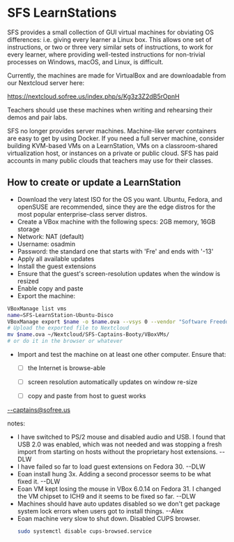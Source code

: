 # SFS LearnStations

SFS provides a small collection of GUI virtual machines for obviating OS differences: i.e. giving every learner a Linux box. This allows one set of instructions, or two or three very similar sets of instructions, to work for every learner, where providing well-tested instructions for non-trivial processes on Windows, macOS, and Linux, is difficult.

Currently, the machines are made for VirtualBox and are downloadable from our Nextcloud server here:

https://nextcloud.sofree.us/index.php/s/Kg3z3Z2dB5rOpnH

Teachers should use these machines when writing and rehearsing their demos and pair labs.

SFS no longer provides server machines. Machine-like server containers are easy to get by using Docker. If you need a full server machine, consider building KVM-based VMs on a LearnStation, VMs on a classroom-shared virtualization host, or instances on a private or public cloud. SFS has paid accounts in many public clouds that teachers may use for their classes.


## How to create or update a LearnStation

* Download the very latest ISO for the OS you want. Ubuntu, Fedora, and openSUSE are recommended, since they are the edge distros for the most popular enterprise-class server distros.
* Create a VBox machine with the following specs: 2GB memory, 16GB storage
* Network: NAT (default)
* Username: osadmin
* Password: the standard one that starts with 'Fre' and ends with '-13'
* Apply all available updates
* Install the guest extensions
* Ensure that the guest's screen-resolution updates when the window is resized
* Enable copy and paste
* Export the machine:
```bash
VBoxManage list vms
name=SFS-LearnStation-Ubuntu-Disco
VBoxManage export $name -o $name.ova --vsys 0 --vendor "Software Freedom School" --vendorurl www.sofree.us --version $( date --iso )
# Upload the exported file to Nextcloud
mv $name.ova ~/Nextcloud/SFS-Captains-Booty/VBoxVMs/
# or do it in the browser or whatever
```
* Import and test the machine on at least one other computer. Ensure that:
    - [ ] the Internet is browse-able
    - [ ] screen resolution automatically updates on window re-size
    - [ ] copy and paste from host to guest works


--captains@sofree.us

notes:
- I have switched to PS/2 mouse and disabled audio and USB. I found that USB 2.0 was enabled, which was not needed and was stopping a fresh import from starting on hosts without the proprietary host extensions. --DLW
- I have failed so far to load guest extensions on Fedora 30. --DLW
- Eoan install hung 3x. Adding a second processor seems to be what fixed it. --DLW
- Eoan VM kept losing the mouse in VBox 6.0.14 on Fedora 31. I changed the VM chipset to ICH9 and it seems to be fixed so far. --DLW
- Machines should have auto updates disabled so we don't get package system lock errors when users got to install things. --Alex
- Eoan machine very slow to shut down. Disabled CUPS browser.
  ```bash
  sudo systemctl disable cups-browsed.service
  ```
